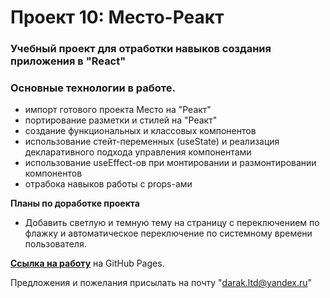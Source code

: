 # Проект 10: Место-Реакт

### Учебный проект для отработки навыков создания приложения в "React"

### Основные технологии в работе.

- импорт готового проекта Место на "Реакт"
- портирование разметки и стилей на "Реакт"
- создание функциональных и классовых компонентов
- использование стейт-переменных (useState) и реализация декларативного подхода управления компонентами
- использование useEffect-ов при монтировании и размонтировании компонентов
- отрабока навыков работы с props-ами

**Планы по доработке проекта**

- Добавить светлую и темную тему на страницу с переключением по флажку и автоматическое переключение по системному времени пользователя.

**[Ссылка на работу](https://michael2m-dot.github.io/mesto-react/index.html)** на GitHub Pages.

Предложения и пожелания присылать на почту "darak.ltd@yandex.ru"
